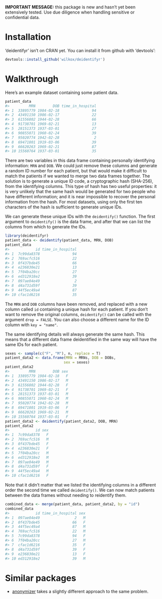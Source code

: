 
**IMPORTANT MESSAGE:** this package is new and hasn’t yet been
extensively tested. Use due diligence when handling sensitive or
confidential data.

# Installation

‘deidentifyr’ isn’t on CRAN yet. You can install it from github with
‘devtools’:

``` r
devtools::install_github('wilkox/deidentifyr')
```

# Walkthrough

Here’s an example dataset containing some patient data.

``` r
patient_data
#>         MRN        DOB time_in_hospital
#> 1  33895779 1984-02-18               94
#> 2  43491150 1986-02-17               22
#> 3  61556802 1944-02-28               66
#> 4  91738701 1969-02-21               13
#> 5  28151373 1937-03-01               27
#> 6  90855071 1960-02-24               39
#> 7  95020774 1942-02-28                2
#> 8  69471801 1919-03-06               39
#> 9  66620263 1969-02-21               87
#> 10 15560764 1937-03-01               35
```

There are two variables in this data frame containing personally
identifying information: `MRN` and `DOB`. We could just remove these
columns and generate a random ID number for each patient, but that would
make it difficult to match the patients if we wanted to merge two data
frames together. The solution is to generate a unique ID code, a
cryptographic hash (SHA-256), from the identifying columns. This type of
hash has two useful properties: it is very unlikely that the same hash
would be generated for two people who have different information; and it
is near impossible to recover the personal information from the hash.
For most datasets, using only the first ten characters of the hash is
sufficient to generate unique IDs.

We can generate these unique IDs with the `deidentify()` function. The
first argument to `deidentify()` is the data frame, and after that we
can list the columns from which to generate the IDs.

``` r
library(deidentifyr)
patient_data <- deidentify(patient_data, MRN, DOB)
patient_data
#>            id time_in_hospital
#> 1  7c99da8378               94
#> 2  769acfc516               22
#> 3  0f437bde45               66
#> 4  e236830e21               13
#> 5  7f04ba20cc               27
#> 6  ed312918e2               39
#> 7  097ae04e49                2
#> 8  d4a731d59f               39
#> 9  44f5ec49a4               87
#> 10 cfac1d6216               35
```

The `MRN` and `DOB` columns have been removed, and replaced with a new
column called `id` containing a unique hash for each patient. If you
don’t want to remove the original columns, `deidentify()` can be
called with the argument `drop = FALSE`. You can also choose a different
name for the ID column with `key = "name"`.

The same identifying details will always generate the same hash. This
means that a different data frame deidentified in the same way will have
the same IDs for each patient.

``` r
sexes <- sample(c("F", "M"), n, replace = T)
patient_data2 <- data.frame(MRN = MRNs, DOB = DOBs, 
                           sex = sexes)
patient_data2
#>         MRN        DOB sex
#> 1  33895779 1984-02-18   F
#> 2  43491150 1986-02-17   M
#> 3  61556802 1944-02-28   F
#> 4  91738701 1969-02-21   F
#> 5  28151373 1937-03-01   M
#> 6  90855071 1960-02-24   M
#> 7  95020774 1942-02-28   M
#> 8  69471801 1919-03-06   F
#> 9  66620263 1969-02-21   M
#> 10 15560764 1937-03-01   F
patient_data2 <- deidentify(patient_data2, DOB, MRN)
patient_data2
#>            id sex
#> 1  7c99da8378   F
#> 2  769acfc516   M
#> 3  0f437bde45   F
#> 4  e236830e21   F
#> 5  7f04ba20cc   M
#> 6  ed312918e2   M
#> 7  097ae04e49   M
#> 8  d4a731d59f   F
#> 9  44f5ec49a4   M
#> 10 cfac1d6216   F
```

Note that it didn’t matter that we listed the identifying columns in a
different order the second time we called `deidentify()`. We can now
match patients between the data frames without needing to reidentify
them.

``` r
combined_data <- merge(patient_data, patient_data2, by = "id")
combined_data
#>            id time_in_hospital sex
#> 1  097ae04e49                2   M
#> 2  0f437bde45               66   F
#> 3  44f5ec49a4               87   M
#> 4  769acfc516               22   M
#> 5  7c99da8378               94   F
#> 6  7f04ba20cc               27   M
#> 7  cfac1d6216               35   F
#> 8  d4a731d59f               39   F
#> 9  e236830e21               13   F
#> 10 ed312918e2               39   M
```

# Similar packages

  - [anonymizer](https://github.com/paulhendricks/anonymizer) takes a
    slightly different approach to the same problem.
